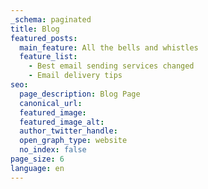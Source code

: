 ```yaml
---
_schema: paginated
title: Blog
featured_posts:
  main_feature: All the bells and whistles
  feature_list:
    - Best email sending services changed
    - Email delivery tips
seo:
  page_description: Blog Page
  canonical_url:
  featured_image:
  featured_image_alt:
  author_twitter_handle:
  open_graph_type: website
  no_index: false
page_size: 6
language: en
---
```

